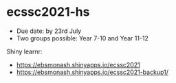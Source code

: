 # ecssc2021-hs

* Due date: by 23rd July
* Two groups possible: Year 7-10 and Year 11-12

Shiny learnr: 

* https://ebsmonash.shinyapps.io/ecssc2021
* https://ebsmonash.shinyapps.io/ecssc2021-backup1/
